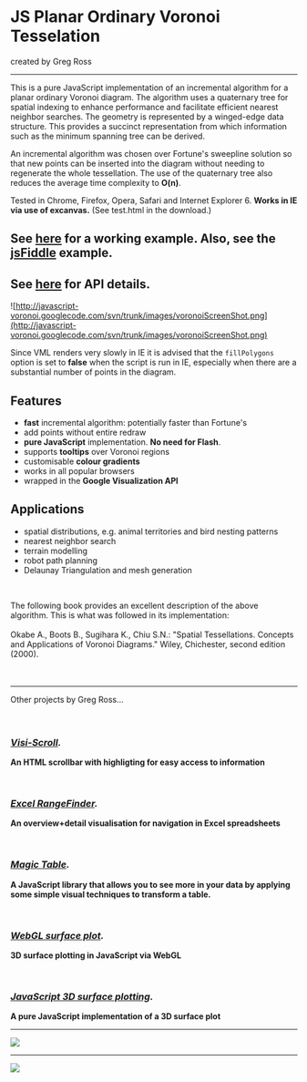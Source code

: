# JS Planar Ordinary Voronoi Tesselation #

created by Greg Ross

---


This is a pure JavaScript implementation of an incremental algorithm for a planar ordinary Voronoi diagram. The algorithm uses a quaternary tree for spatial indexing to enhance performance and facilitate efficient nearest neighbor searches. The geometry is represented by a winged-edge data structure. This provides a succinct representation from which information such as the minimum spanning tree can be derived.

An incremental algorithm was chosen over Fortune's sweepline solution so that new points can be inserted into the diagram without needing to regenerate the whole tessellation. The use of the quaternary tree also reduces the average time complexity to **O(n)**.

Tested in Chrome, Firefox, Opera, Safari and Internet Explorer 6. **Works in IE via use of excanvas.** (See test.html in the download.)

## See [here](http://www.grvisualisation.50webs.com/javascript_voronoi.html) for a working example. Also, see the [jsFiddle](http://jsfiddle.net/gregross/dcdw2/) example. ##

## See [here](http://javascript-voronoi.googlecode.com/svn/trunk/googleVizApi.html) for API details. ##

![http://javascript-voronoi.googlecode.com/svn/trunk/images/voronoiScreenShot.png](http://javascript-voronoi.googlecode.com/svn/trunk/images/voronoiScreenShot.png)

Since VML renders very slowly in IE it is advised that the `fillPolygons` option is set to **false** when the script is run in IE, especially when there are a substantial number of points in the diagram.

## Features ##

  * **fast** incremental algorithm: potentially faster than Fortune's
  * add points without entire redraw
  * **pure JavaScript** implementation. **No need for Flash**.
  * supports **tooltips** over Voronoi regions
  * customisable **colour gradients**
  * works in all popular browsers
  * wrapped in the **Google Visualization API**



## Applications ##

  * spatial distributions, e.g. animal territories and bird nesting patterns
  * nearest neighbor search
  * terrain modelling
  * robot path planning
  * Delaunay Triangulation and mesh generation

<br>

The following book provides an excellent description of the above algorithm. This is what was followed in its implementation:<br>
<br>
Okabe A., Boots B., Sugihara K., Chiu S.N.: "Spatial Tessellations. Concepts and Applications of Voronoi Diagrams." Wiley, Chichester, second edition (2000).<br>
<br>
<br>

<hr />

Other projects by Greg Ross...<br>
<br>
<br>
<h3><i><b><a href='http://www.grvisualisation.50webs.com/visi_scroll.html'>Visi-Scroll</a>.</b></i></h3>

<b>An HTML scrollbar with highligting for easy access to information</b>


<br>

<h3><i><b><a href='http://www.grvisualisation.50webs.com/excelrangefinder.html'>Excel RangeFinder</a>.</b></i></h3>

<b>An overview+detail visualisation for navigation in Excel spreadsheets</b>


<br>

<h3><i><b><a href='http://www.grvisualisation.50webs.com/'>Magic Table</a>.</b></i></h3>

<b>A JavaScript library that allows you to see more in your data by applying some simple visual techniques to transform a table.</b>


<br>

<h3><i><b><a href='http://code.google.com/p/webgl-surface-plot/'>WebGL surface plot</a>.</b></i></h3>

<b>3D surface plotting in JavaScript via WebGL</b>


<br>

<h3><i><b><a href='http://code.google.com/p/javascript-surface-plot/'>JavaScript 3D surface plotting</a>.</b></i></h3>

<b>A pure JavaScript implementation of a 3D surface plot</b>


<hr />

<a href='http://itunes.apple.com/gb/app/claptrax/id427145886?mt=8'><img src='http://www.grvisualisation.50webs.com/images/clapForMusic/SplashViewPhone.png' /></a>

<hr />

<a href='http://ax.itunes.apple.com/gb/app/peekaboo-3d/id380735126?mt=8'><img src='http://www.grvisualisation.50webs.com/images/peekaboo/PeekabooAd.png' /></a>